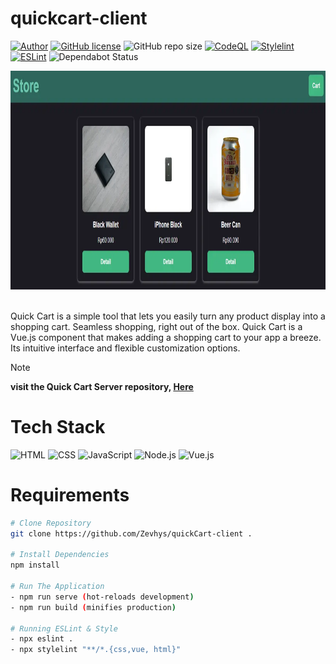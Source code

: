 # quickcart-client

[![Author](http://img.shields.io/badge/author-@Zevhys-blue.svg)](https://www.linkedin.com/in/rakha-djauhari/) [![GitHub license](https://img.shields.io/github/license/Zevhys/quickCart-client)](https://github.com/Zevhys/quickCart-client/blob/main/LICENSE) ![GitHub repo size](https://img.shields.io/github/repo-size/Zevhys/quickCart-client) [![CodeQL](https://github.com/Zevhys/quickCart-client/actions/workflows/codeql.yml/badge.svg)](https://github.com/Zevhys/quickCart-client/actions/workflows/codeql.yml) [![Stylelint](https://img.shields.io/github/actions/workflow/status/Zevhys/quickCart-client/stylelint.yml?label=Stylelint&logo=stylelint)](https://github.com/Zevhys/quickCart-client/actions/workflows/stylelint.yml) [![ESLint](https://img.shields.io/github/actions/workflow/status/Zevhys/quickCart-client/eslint.yml?label=ESLint&logo=eslint)](https://github.com/Zevhys/quickCart-client/actions/workflows/eslint.yml) ![Dependabot Status](https://img.shields.io/badge/dependabot-active-brightgreen?logo=dependabot)

<div align="center">
<img src="preview.webp" height="350px"> 
</div>

</br>

Quick Cart is a simple tool that lets you easily turn any product display into a shopping cart. Seamless shopping, right out of the box. Quick Cart is a Vue.js component that makes adding a shopping cart to your app a breeze. Its intuitive interface and flexible customization options.

> [!NOTE]  
> <b>visit the Quick Cart Server repository, [Here](https://github.com/Zevhys/quickCart-server)</b>

# Tech Stack

![HTML](https://img.shields.io/badge/HTML-E34F26?style=flat-square&logo=html5&logoColor=ffffff)
![CSS](https://img.shields.io/badge/CSS-1572B6?style=flat-square&logo=css3&logoColor=ffffff)
![JavaScript](https://img.shields.io/badge/JavaScript-F7DF1E?style=flat-square&logo=javascript&logoColor=000000)
![Node.js](https://img.shields.io/badge/Node.js-339933?style=flat-square&logo=nodedotjs&logoColor=white)
![Vue.js](https://img.shields.io/badge/Vue.js-4FC08D?style=flat-square&logo=vuedotjs&logoColor=white)

# Requirements

```bash
# Clone Repository
git clone https://github.com/Zevhys/quickCart-client .

# Install Dependencies
npm install

# Run The Application
- npm run serve (hot-reloads development)
- npm run build (minifies production)

# Running ESLint & Style
- npx eslint .
- npx stylelint "**/*.{css,vue, html}"
```
